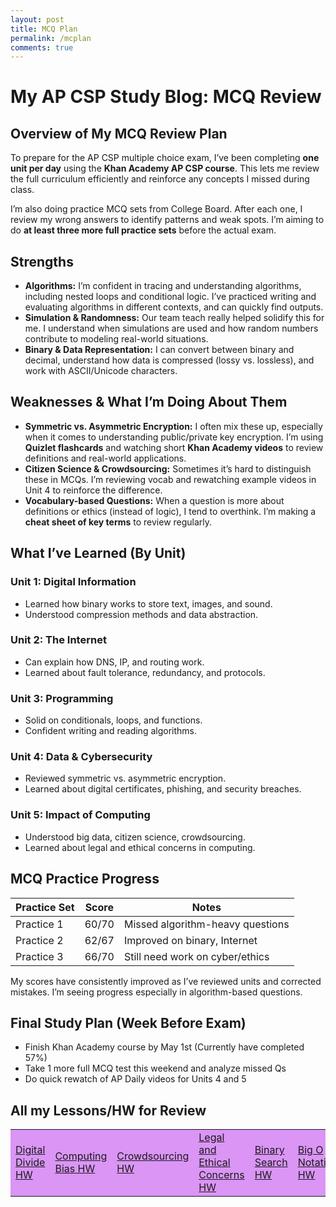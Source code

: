 ```yaml
---
layout: post
title: MCQ Plan 
permalink: /mcplan
comments: true
---
```


# My AP CSP Study Blog: MCQ Review

## Overview of My MCQ Review Plan

To prepare for the AP CSP multiple choice exam, I’ve been completing **one unit per day** using the **Khan Academy AP CSP course**. This lets me review the full curriculum efficiently and reinforce any concepts I missed during class.

I’m also doing practice MCQ sets from College Board. After each one, I review my wrong answers to identify patterns and weak spots. I’m aiming to do **at least three more full practice sets** before the actual exam.

## Strengths

- **Algorithms:** I’m confident in tracing and understanding algorithms, including nested loops and conditional logic. I’ve practiced writing and evaluating algorithms in different contexts, and can quickly find outputs.
- **Simulation & Randomness:** Our team teach really helped solidify this for me. I understand when simulations are used and how random numbers contribute to modeling real-world situations.
- **Binary & Data Representation:** I can convert between binary and decimal, understand how data is compressed (lossy vs. lossless), and work with ASCII/Unicode characters.

## Weaknesses & What I’m Doing About Them

- **Symmetric vs. Asymmetric Encryption:** I often mix these up, especially when it comes to understanding public/private key encryption. I’m using **Quizlet flashcards** and watching short **Khan Academy videos** to review definitions and real-world applications.
- **Citizen Science & Crowdsourcing:** Sometimes it’s hard to distinguish these in MCQs. I’m reviewing vocab and rewatching example videos in Unit 4 to reinforce the difference.
- **Vocabulary-based Questions:** When a question is more about definitions or ethics (instead of logic), I tend to overthink. I’m making a **cheat sheet of key terms** to review regularly.

## What I’ve Learned (By Unit)

### Unit 1: Digital Information
- Learned how binary works to store text, images, and sound.
- Understood compression methods and data abstraction.

### Unit 2: The Internet
- Can explain how DNS, IP, and routing work.
- Learned about fault tolerance, redundancy, and protocols.

### Unit 3: Programming
- Solid on conditionals, loops, and functions.
- Confident writing and reading algorithms.

### Unit 4: Data & Cybersecurity
- Reviewed symmetric vs. asymmetric encryption.
- Learned about digital certificates, phishing, and security breaches.

### Unit 5: Impact of Computing
- Understood big data, citizen science, crowdsourcing.
- Learned about legal and ethical concerns in computing.

## MCQ Practice Progress

| Practice Set | Score   | Notes                             |
|--------------|---------|-----------------------------------|
| Practice 1   | 60/70   | Missed algorithm-heavy questions  |
| Practice 2   | 62/67   | Improved on binary, Internet      |
| Practice 3   | 66/70   | Still need work on cyber/ethics   |

My scores have consistently improved as I’ve reviewed units and corrected mistakes. I’m seeing progress especially in algorithm-based questions.

## Final Study Plan (Week Before Exam)

- Finish Khan Academy course by May 1st (Currently have completed 57%)
- Take 1 more full MCQ test this weekend and analyze missed Qs
- Do quick rewatch of AP Daily videos for Units 4 and 5

## All my Lessons/HW for Review
<p> </p>
<table style="background-color: #da95f5;">
    <tr>
        <td><a href="{{site.baseurl}}/github/pages/digital_divide">Digital Divide HW</a></td>
        <td><a href="{{site.baseurl}}/computing_bias">Computing Bias HW</a></td>
        <td><a href="{{site.baseurl}}/crowdsourcing">Crowdsourcing HW</a></td>
        <td><a href="{{site.baseurl}}/ethical">Legal and Ethical Concerns HW</a></td>
         <td><a href="{{site.baseurl}}/binarysearch">Binary Search HW</a></td>
         <td><a href="{{site.baseurl}}/bigo">Big O Notation HW</a></td>
          <td><a href="{{site.baseurl}}/und">Undecideable Problems HW</a></td>
    </tr>
</table>
